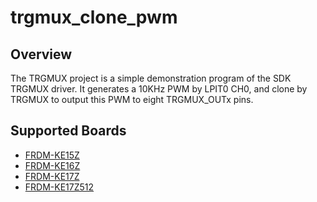# trgmux_clone_pwm

## Overview
The TRGMUX project is a simple demonstration program of the SDK TRGMUX driver. It generates
a 10KHz PWM by LPIT0 CH0, and clone by TRGMUX to output this PWM to eight TRGMUX_OUTx pins.

## Supported Boards
- [FRDM-KE15Z](../../../_boards/frdmke15z/driver_examples/trgmux/clone_pwm/example_board_readme.md)
- [FRDM-KE16Z](../../../_boards/frdmke16z/driver_examples/trgmux/clone_pwm/example_board_readme.md)
- [FRDM-KE17Z](../../../_boards/frdmke17z/driver_examples/trgmux/clone_pwm/example_board_readme.md)
- [FRDM-KE17Z512](../../../_boards/frdmke17z512/driver_examples/trgmux/clone_pwm/example_board_readme.md)
